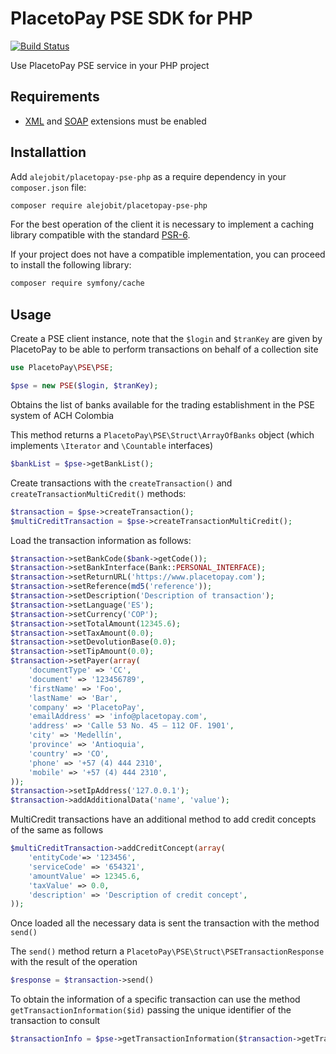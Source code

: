 # PlacetoPay PSE SDK for PHP

[![Build Status](https://travis-ci.org/alejobit/placetopay-pse-php.svg?branch=master)](https://travis-ci.org/alejobit/placetopay-pse-php)

Use PlacetoPay PSE service in your PHP project

## Requirements

- [XML](http://php.net/manual/en/book.libxml.php) and [SOAP](http://php.net/manual/en/book.soap.php) extensions must be enabled

## Installattion

Add ``alejobit/placetopay-pse-php`` as a require dependency in your ``composer.json`` file:

```bash
composer require alejobit/placetopay-pse-php
```

For the best operation of the client it is necessary to implement a caching library compatible with the standard [PSR-6](http://www.php-fig.org/psr/psr-6/).

If your project does not have a compatible implementation, you can proceed to install the following library:

```bash
composer require symfony/cache
```

## Usage

Create a PSE client instance, note that the ``$login`` and ``$tranKey`` are given by PlacetoPay to be able to perform transactions on behalf of a collection site

```php
use PlacetoPay\PSE\PSE;

$pse = new PSE($login, $tranKey);
```

Obtains the list of banks available for the trading establishment in the PSE system of ACH Colombia

This method returns a ``PlacetoPay\PSE\Struct\ArrayOfBanks`` object (which implements ``\Iterator`` and ``\Countable`` interfaces)

```php
$bankList = $pse->getBankList();
```

Create transactions with the ``createTransaction()`` and ``createTransactionMultiCredit()`` methods:

```php
$transaction = $pse->createTransaction();
$multiCreditTransaction = $pse->createTransactionMultiCredit();
```

Load the transaction information as follows:

```php
$transaction->setBankCode($bank->getCode());
$transaction->setBankInterface(Bank::PERSONAL_INTERFACE);
$transaction->setReturnURL('https://www.placetopay.com');
$transaction->setReference(md5('reference'));
$transaction->setDescription('Description of transaction');
$transaction->setLanguage('ES');
$transaction->setCurrency('COP');
$transaction->setTotalAmount(12345.6);
$transaction->setTaxAmount(0.0);
$transaction->setDevolutionBase(0.0);
$transaction->setTipAmount(0.0);
$transaction->setPayer(array(
    'documentType' => 'CC',
    'document' => '123456789',
    'firstName' => 'Foo',
    'lastName' => 'Bar',
    'company' => 'PlacetoPay',
    'emailAddress' => 'info@placetopay.com',
    'address' => 'Calle 53 No. 45 – 112 OF. 1901',
    'city' => 'Medellín',
    'province' => 'Antioquia',
    'country' => 'CO',
    'phone' => '+57 (4) 444 2310',
    'mobile' => '+57 (4) 444 2310',
));
$transaction->setIpAddress('127.0.0.1');
$transaction->addAdditionalData('name', 'value');
```

MultiCredit transactions have an additional method to add credit concepts of the same as follows

```php
$multiCreditTransaction->addCreditConcept(array(
    'entityCode'=> '123456',
    'serviceCode' => '654321',
    'amountValue' => 12345.6,
    'taxValue' => 0.0,
    'description' => 'Description of credit concept',
));
```

Once loaded all the necessary data is sent the transaction with the method ``send()``

The ``send()`` method return a ``PlacetoPay\PSE\Struct\PSETransactionResponse`` with the result of the operation

```php
$response = $transaction->send()
```

To obtain the information of a specific transaction can use the method ``getTransactionInformation($id)`` passing the unique identifier of the transaction to consult

```php
$transactionInfo = $pse->getTransactionInformation($transaction->getTransactionId());
```
